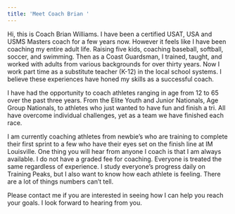 ```yaml
---
title: 'Meet Coach Brian '
---
```

Hi, this is Coach Brian Williams. I have been a certified USAT, USA and USMS Masters coach for a few years now.  However it feels like I have been coaching my entire adult life. Raising five kids, coaching baseball, softball, soccer, and swimming. Then as a Coast Guardsman, I trained, taught, and worked with adults from various backgrounds for over thirty years. Now I work part time as a substitute teacher (K-12) in the local school systems.  I believe these experiences have honed my skills as a successful coach. 

I have had the opportunity to coach athletes ranging in age from 12 to 65 over the past three years. From the Elite Youth and Junior Nationals, Age Group Nationals, to athletes who just wanted to have fun and finish a tri. All have overcome individual challenges, yet as a team we have finished each race. 

 I am currently coaching athletes from newbie’s who are training to complete their first sprint to a few who have their eyes set on the finish line at IM Louisville. One thing you will hear from anyone I coach is that I am always available. I do not have a graded fee for coaching. Everyone is treated the same regardless of experience. I study everyone’s progress daily on Training Peaks, but I also want to know how each athlete is feeling. There are a lot of things numbers can’t tell.

Please contact me if you are interested in seeing how I can help you reach your goals. I look forward to hearing from you.
